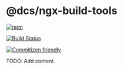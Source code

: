 # @dcs/ngx-build-tools

[![npm](https://img.shields.io/npm/v/@dcs/ngx-build-tools.svg)](https://www.npmjs.com/package/@dcs/ngx-build-tools)

[![Build Status](https://travis-ci.org/dcsfuerth/ngx-build-tools.svg?branch=master)](https://travis-ci.org/dcsfuerth/ngx-build-tools)

[![Commitizen friendly](https://img.shields.io/badge/commitizen-friendly-brightgreen.svg)](http://commitizen.github.io/cz-cli/)

TODO: Add content

